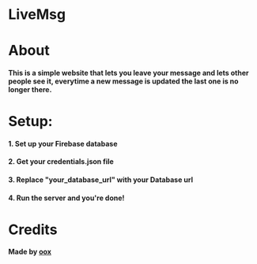 # LiveMsg

# About
#### This is a simple website that lets you leave your message and lets other people see it, everytime a new message is updated the last one is no longer there.

# Setup:
#### 1. Set up your Firebase database
#### 2. Get your credentials.json file
#### 3. Replace "your_database_url" with your Database url
#### 4. Run the server and you're done!

# Credits
#### Made by <a href="https://github.com/ooxofficial">oox</a>
